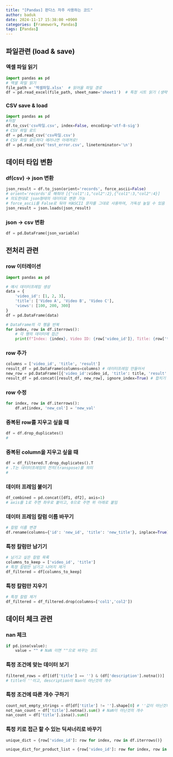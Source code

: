 ```yaml
---
title: "[Pandas] 판다스 자주 사용하는 코드"
author: baduk
date: 2024-11-17 15:38:00 +0900
categories: [Framework, Pandas]
tags: [Pandas]
---
```

## **파일관련 (load & save)**

### 엑셀 파일 읽기
```python
import pandas as pd
# 엑셀 파일 읽기
file_path = '엑셀파일.xlsx'  # 읽어올 파일 경로
df = pd.read_excel(file_path, sheet_name='sheet1')  # 특정 시트 읽기 (생략하면 첫 번째 시트)
```

### CSV save & load
```python
import pandas as pd
#저장 
df.to_csv('csv파일.csv', index=False, encoding='utf-8-sig')
# CSV 파일 로드
df = pd.read_csv('csv파일.csv')
# CSV 파일 로드하다 에러나면 아래꺼로!
df = pd.read_csv('test_error.csv', lineterminator='\n')
```

## **데이터 타입 변환**

### df(csv) -> json 변환
```python
json_result = df.to_json(orient='records', force_ascii=False)
# orient='records'로 해줘야 [{"col1":1,"col2":2},{"col1":3,"col2":4}]
# 의도한대로 json형태의 데이터로 변환 가능
# force_ascii를 False로 둬야 비ASCII 문자를 그대로 사용하여, 가독성 높일 수 있음
json_result = json.loads(json_result)
```

### json -> csv 변환
```python
df = pd.DataFrame(json_variable)
```

## **전처리 관련**

### row 이터레이션
```python
import pandas as pd

# 예시 데이터프레임 생성
data = {
    'video_id': [1, 2, 3],
    'title': ['Video A', 'Video B', 'Video C'],
    'views': [100, 200, 300]
}
df = pd.DataFrame(data)

# DataFrame의 각 행을 반복
for index, row in df.iterrows():
    # 각 행의 데이터에 접근
    print(f"Index: {index}, Video ID: {row['video_id']}, Title: {row['title']}, Views: {row['views']}")
```

### row 추가
```python
columns = ['video_id', 'title', 'result']
result_df = pd.DataFrame(columns=columns) # 데이터프레임 만들어서
new_row = pd.DataFrame([{'video_id':video_id, 'title': title, 'result': result}]) # 추가할 row를 만들어서
result_df = pd.concat([result_df, new_row], ignore_index=True) # 합치기
```

### row 수정
```python
for index, row in df.iterrows():
    df.at[index, 'new_col'] = 'new_val'
```


### 중복된 row를 지우고 싶을 때
```python
df = df.drop_duplicates()
# 
```

### 중복된 column을 지우고 싶을 때
```python
df = df_filtered.T.drop_duplicates().T
# .T는 데이터프레임의 전치(transpose)를 의미
# 
```

### 데이터 프레임 붙이기
```python
df_combined = pd.concat([df1, df2], axis=1)
# axis를 1로 주면 좌우로 붙이고, 0으로 주면 위 아래로 붙임
```

### 데이터 프레임 칼럼 이름 바꾸기
```python
# 칼럼 이름 변경
df.rename(columns={'id': 'new_id', 'title': 'new_title'}, inplace=True)
```

### 특정 칼럼만 남기기
```python
# 남기고 싶은 칼럼 목록
columns_to_keep = ['video_id', 'title']
# 특정 칼럼만 남기고 나머지 제거
df_filtered = df[columns_to_keep]
```

### 특정 칼럼만 지우기
```python
# 특정 칼럼 제거
df_filtered = df_filtered.drop(columns=['col1','col2'])
```

## **데이터 체크 관련**

### nan 체크
```python
if pd.isna(value):
    value = "" # NaN 이면 ""으로 바꾸는 코드
```

### 특정 조건에 맞는 데이터 보기
```python
filtered_rows = df[(df['title'] == '') & (df['description'].notna())]
# title이 ''이고, description이 Nan이 아닌것의 개수
```

### 특정 조건에 따른 개수 구하기
```python
count_not_empty_strings = df[df['title'] != ''].shape[0] # ''값이 아닌것의 개수
not_nan_count = df['title'].notna().sum() # NaN이 아닌것의 개수
nan_count = df['title'].isna().sum()
```

### 특정 키로 접근 할 수 있는 딕셔너리로 바꾸기
```python
unique_dict = {row['video_id']: row for index, row in df.iterrows()}

unique_dict_for_product_list = {row['video_id']: row for index, row in df.iterrows() if row['video_id'] in video_id_list} # 조건 걸기
```
